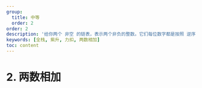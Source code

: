 ```yaml
---
group:
  title: 中等
  order: 2
order: 2
description: '给你两个 非空 的链表，表示两个非负的整数。它们每位数字都是按照 逆序 的方式存储的，并且每个节点只能存储 一位 数字。'
keywords: [全栈, 紫升, 力扣, 两数相加]
toc: content
---
```


# 2. 两数相加
